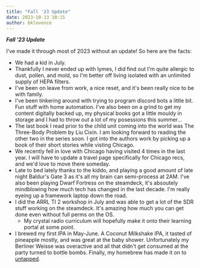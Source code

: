 ```yaml
---
title: "Fall '23 Update"
date: 2023-10-13 10:15
author: bklevence
---
```


***Fall '23 Update***

I've made it through most of 2023 without an update! So here are the facts: 

- We had a kid in July.
- Thankfully I never ended up with lymes, I did find out I'm quite allergic to dust, pollen, and mold, so I'm better off living isolated with an unlimited supply of HEPA filters. 
- I've been on leave from work, a nice reset, and it's been really nice to be with family. 
- I've been tinkering around with trying to program discord bots a little bit. Fun stuff with home automation. I've also been on a grind to get my content digitally backed up, my physical books got a little mouldy in storage and I had to throw out a lot of my posessions this summer...
- The last book I read prior to the child unit coming into the world was The Three-Body Problem by Liu Cixin. I am looking forward to reading the other two in the series soon. I got into the authors work by picking up a book of their short stories while visting Chicago.
- We recently fell in love with Chicago having visited 4 times in the last year. I will have to update a travel page specifically for Chicago recs, and we'd love to move there someday. 
- Late to bed lately thanks to the kiddo, and playing a good amount of late night Baldur's Gate 3 as it's all my brain can semi-process at 2AM. I've also been playing Dwarf Fortress on the steamdeck, it's absoutely mindblowing how much tech has changed in the last decade. I'm really eyeing up a framework laptop down the road. 
- I did the ARRL TI 2 workshop in July and was able to get a lot of the SDR stuff working on the steamdeck. It's amazing how much you can get done even without full perms on the OS.
    - My crystal radio curriculum will hopefully make it onto their learning portal at some point. 
- I brewed my first IPA in May-June. A Coconut Milkshake IPA, it tasted of pineapple mostly, and was great at the baby shower. Unfortunately my Berliner Weisse was overactive and all that didn't get consumed at the party turned to bottle bombs. Finally, my homebrew has made it on to [untapped](https://untappd.com/winkingdogbrew).
